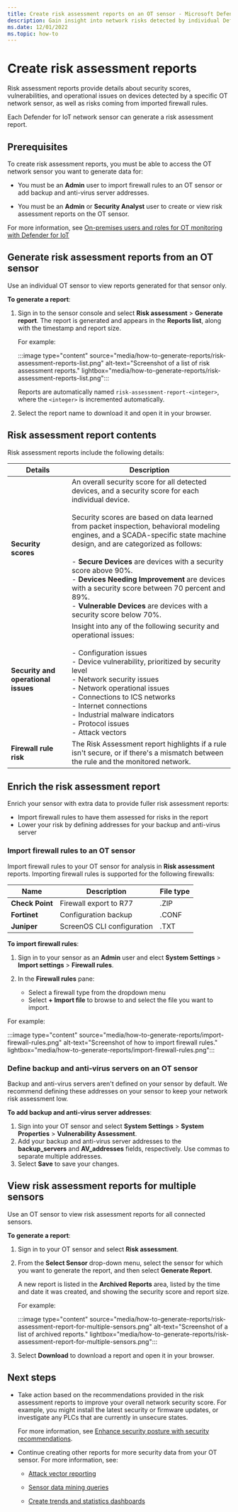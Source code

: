 ```yaml
---
title: Create risk assessment reports on an OT sensor - Microsoft Defender for IoT
description: Gain insight into network risks detected by individual Defender for IoT OT sensors or an aggregate view of risks detected by all OT sensors.
ms.date: 12/01/2022
ms.topic: how-to
---
```


# Create risk assessment reports

Risk assessment reports provide details about security scores, vulnerabilities, and operational issues on devices detected by a specific OT network sensor, as well as risks coming from imported firewall rules.

Each Defender for IoT network sensor can generate a risk assessment report.

## Prerequisites

To create risk assessment reports, you must be able to access the OT network sensor you want to generate data for:

- You must be an **Admin** user to import firewall rules to an OT sensor or add backup and anti-virus server addresses.

- You must be an **Admin** or **Security Analyst** user to create or view risk assessment reports on the OT sensor.

For more information, see [On-premises users and roles for OT monitoring with Defender for IoT](roles-on-premises.md)

## Generate risk assessment reports from an OT sensor

Use an individual OT sensor to view reports generated for that sensor only.

**To generate a report**:

1. Sign in to the sensor console and select **Risk assessment** > **Generate report**. The report is generated and appears in the **Reports list**, along with the timestamp and report size.

    For example:

    :::image type="content" source="media/how-to-generate-reports/risk-assessment-reports-list.png" alt-text="Screenshot of a list of risk assessment reports." lightbox="media/how-to-generate-reports/risk-assessment-reports-list.png":::

    Reports are automatically named `risk-assessment-report-<integer>`, where the `<integer>` is incremented automatically.

1. Select the report name to download it and open it in your browser.

## Risk assessment report contents

Risk assessment reports include the following details:

|Details  |Description  |
|---------|---------|
| **Security scores** | An overall security score for all detected devices, and a security score for each individual device. <br><br> Security scores are based on data learned from packet inspection, behavioral modeling engines, and a SCADA-specific state machine design, and are categorized as follows: <br><br> - **Secure Devices** are devices with a security score above 90%. <br> - **Devices Needing Improvement** are devices with a security score between 70 percent and 89%. <br> - **Vulnerable Devices** are devices with a security score below 70%. |
| **Security and operational issues** | Insight into any of the following security and operational issues: <br><br> - Configuration issues <br> - Device vulnerability, prioritized by security level <br> - Network security issues <br> - Network operational issues <br> - Connections to ICS networks <br> - Internet connections <br> - Industrial malware indicators <br> - Protocol issues <br> - Attack vectors |
| **Firewall rule risk** | The Risk Assessment report highlights if a rule isn't secure, or if there's a mismatch between the rule and the monitored network. |

## Enrich the risk assessment report

Enrich your sensor with extra data to provide fuller risk assessment reports:

- Import firewall rules to have them assessed for risks in the report
- Lower your risk by defining addresses for your backup and anti-virus server

### Import firewall rules to an OT sensor

Import firewall rules to your OT sensor for analysis in **Risk assessment** reports. Importing firewall rules is supported for the following firewalls:

|Name  |Description  | File type |
|---------|---------|---------|
| **Check Point** | Firewall export to R77 | .ZIP |
| **Fortinet** | Configuration backup | .CONF|
|**Juniper** | ScreenOS CLI configuration | .TXT |

**To import firewall rules**:

1. Sign in to your sensor as an **Admin** user and elect **System Settings** > **Import settings** > **Firewall rules**.
1. In the **Firewall rules** pane:

    - Select a firewall type from the dropdown menu
    - Select **+ Import file** to browse to and select the file you want to import.

For example:

:::image type="content" source="media/how-to-generate-reports/import-firewall-rules.png" alt-text="Screenshot of how to import firewall rules." lightbox="media/how-to-generate-reports/import-firewall-rules.png":::

### Define backup and anti-virus servers on an OT sensor

Backup and anti-virus servers aren't defined on your sensor by default. We recommend defining these addresses on your sensor to keep your network risk assessment low.

**To add backup and anti-virus server addresses**:

1. Sign into your OT sensor and select **System Settings** > **System Properties** > **Vulnerability Assessment**.
1. Add your backup and anti-virus server addresses to the **backup_servers** and **AV_addresses** fields, respectively. Use commas to separate multiple addresses.
1. Select **Save** to save your changes.

## View risk assessment reports for multiple sensors

Use an OT sensor to view risk assessment reports for all connected sensors.

**To generate a report**:

1. Sign in to your OT sensor and select **Risk assessment**.

1. From the **Select Sensor** drop-down menu, select the sensor for which you want to generate the report, and then select **Generate Report**.

    A new report is listed in the **Archived Reports** area, listed by the time and date it was created, and showing the security score and report size.

    For example:

    :::image type="content" source="media/how-to-generate-reports/risk-assessment-report-for-multiple-sensors.png" alt-text="Screenshot of a list of archived reports." lightbox="media/how-to-generate-reports/risk-assessment-report-for-multiple-sensors.png":::

1. Select **Download** to download a report and open it in your browser.

## Next steps

- Take action based on the recommendations provided in the risk assessment reports to improve your overall network security score. For example, you might install the latest security or firmware updates, or investigate any PLCs that are currently in unsecure states.

    For more information, see [Enhance security posture with security recommendations](recommendations.md).

- Continue creating other reports for more security data from your OT sensor. For more information, see:

    - [Attack vector reporting](how-to-create-attack-vector-reports.md)
    
    - [Sensor data mining queries](how-to-create-data-mining-queries.md)
    
    - [Create trends and statistics dashboards](how-to-create-trends-and-statistics-reports.md)
    
